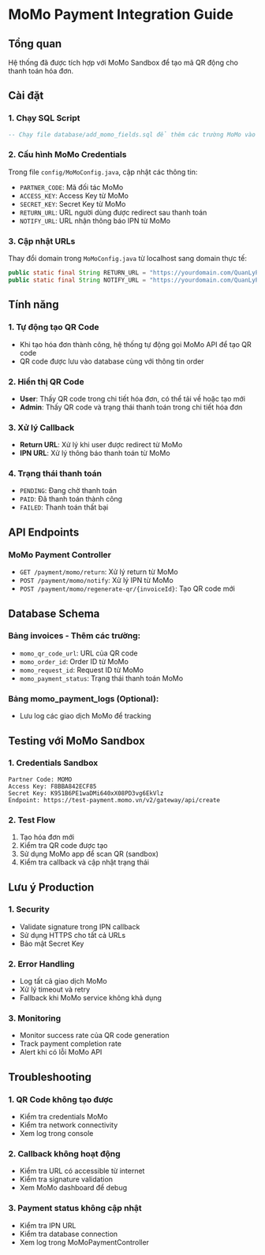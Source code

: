 # MoMo Payment Integration Guide

## Tổng quan
Hệ thống đã được tích hợp với MoMo Sandbox để tạo mã QR động cho thanh toán hóa đơn.

## Cài đặt

### 1. Chạy SQL Script
```sql
-- Chạy file database/add_momo_fields.sql để thêm các trường MoMo vào database
```

### 2. Cấu hình MoMo Credentials
Trong file `config/MoMoConfig.java`, cập nhật các thông tin:
- `PARTNER_CODE`: Mã đối tác MoMo
- `ACCESS_KEY`: Access Key từ MoMo
- `SECRET_KEY`: Secret Key từ MoMo
- `RETURN_URL`: URL người dùng được redirect sau thanh toán
- `NOTIFY_URL`: URL nhận thông báo IPN từ MoMo

### 3. Cập nhật URLs
Thay đổi domain trong `MoMoConfig.java` từ localhost sang domain thực tế:
```java
public static final String RETURN_URL = "https://yourdomain.com/QuanLyPhongTro/payment/momo/return";
public static final String NOTIFY_URL = "https://yourdomain.com/QuanLyPhongTro/payment/momo/notify";
```

## Tính năng

### 1. Tự động tạo QR Code
- Khi tạo hóa đơn thành công, hệ thống tự động gọi MoMo API để tạo QR code
- QR code được lưu vào database cùng với thông tin order

### 2. Hiển thị QR Code
- **User**: Thấy QR code trong chi tiết hóa đơn, có thể tải về hoặc tạo mới
- **Admin**: Thấy QR code và trạng thái thanh toán trong chi tiết hóa đơn

### 3. Xử lý Callback
- **Return URL**: Xử lý khi user được redirect từ MoMo
- **IPN URL**: Xử lý thông báo thanh toán từ MoMo

### 4. Trạng thái thanh toán
- `PENDING`: Đang chờ thanh toán
- `PAID`: Đã thanh toán thành công
- `FAILED`: Thanh toán thất bại

## API Endpoints

### MoMo Payment Controller
- `GET /payment/momo/return`: Xử lý return từ MoMo
- `POST /payment/momo/notify`: Xử lý IPN từ MoMo
- `POST /payment/momo/regenerate-qr/{invoiceId}`: Tạo QR code mới

## Database Schema

### Bảng invoices - Thêm các trường:
- `momo_qr_code_url`: URL của QR code
- `momo_order_id`: Order ID từ MoMo
- `momo_request_id`: Request ID từ MoMo
- `momo_payment_status`: Trạng thái thanh toán MoMo

### Bảng momo_payment_logs (Optional):
- Lưu log các giao dịch MoMo để tracking

## Testing với MoMo Sandbox

### 1. Credentials Sandbox
```
Partner Code: MOMO
Access Key: F8BBA842ECF85
Secret Key: K951B6PE1waDMi640xX08PD3vg6EkVlz
Endpoint: https://test-payment.momo.vn/v2/gateway/api/create
```

### 2. Test Flow
1. Tạo hóa đơn mới
2. Kiểm tra QR code được tạo
3. Sử dụng MoMo app để scan QR (sandbox)
4. Kiểm tra callback và cập nhật trạng thái

## Lưu ý Production

### 1. Security
- Validate signature trong IPN callback
- Sử dụng HTTPS cho tất cả URLs
- Bảo mật Secret Key

### 2. Error Handling
- Log tất cả giao dịch MoMo
- Xử lý timeout và retry
- Fallback khi MoMo service không khả dụng

### 3. Monitoring
- Monitor success rate của QR code generation
- Track payment completion rate
- Alert khi có lỗi MoMo API

## Troubleshooting

### 1. QR Code không tạo được
- Kiểm tra credentials MoMo
- Kiểm tra network connectivity
- Xem log trong console

### 2. Callback không hoạt động
- Kiểm tra URL có accessible từ internet
- Kiểm tra signature validation
- Xem MoMo dashboard để debug

### 3. Payment status không cập nhật
- Kiểm tra IPN URL
- Kiểm tra database connection
- Xem log trong MoMoPaymentController